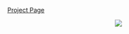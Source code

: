 <a href="http://wwkayak.github.io/arduino-stuff/">Project Page</a>
<center><img src="http://wwkayak.github.io/arduino-stuff/images/alcometer.jpg"></center></a>
